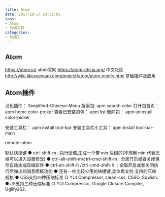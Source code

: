 ```yaml
---
title: Atom 
date: 2017-10-17 14:51:01
tags:
- Atom
- 前端工具
categories: 
- 前端工
---
```


## Atom ##

https://atom.io/     atom官网
https://atom-china.org/   中文社区
http://wiki.jikexueyuan.com/project/atom/atom-minify.html     基础插件及应用

## Atom插件 ##

汉化插件： Simplified-Chinese-Menu 
搜索包: apm search color
打开包首页： apm home color-prcker
查看已安装的包： apm list
删除包： apm uninstall color-picker

安装工具栏： apm install tool-bar
安装工具栏小工具： apm install tool-bar-main

remote-atom  

默认快捷键
  ● ctrl-shift-m : 执行压缩,生成一个带 min 后缀的(不想用 min 代表压缩可以进入设置修改)
  ● ctrl-alt-shift-m/ctrl-cmd-shift-m : 全局开启或者关闭保存自动生成压缩软件
  ● ctrl-alt-shift-h /ctrl-cmd-shift-h` : 全局开启或者关闭执行后弹出的消息面板功能
  ● 还有一些比较少用的快捷键,具体看文档
支持的压缩规格
  ● CSS支持四种压缩标准
      ○ YUI Compressor, clean-css, CSSO, Sqwish.
  ● JS支持三种压缩标准
      ○ YUI Compressor, Google Closure Compiler, UglifyJS2.